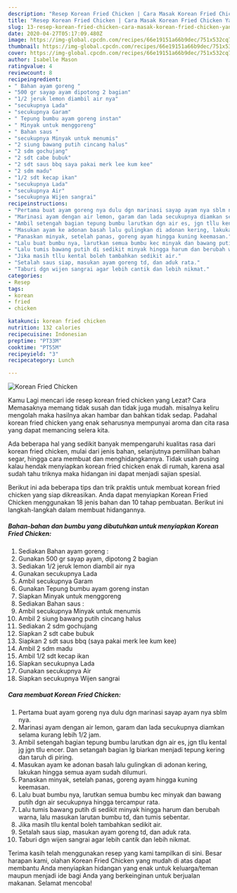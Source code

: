 ```yaml
---
description: "Resep Korean Fried Chicken | Cara Masak Korean Fried Chicken Yang Bisa Manjain Lidah"
title: "Resep Korean Fried Chicken | Cara Masak Korean Fried Chicken Yang Bisa Manjain Lidah"
slug: 13-resep-korean-fried-chicken-cara-masak-korean-fried-chicken-yang-bisa-manjain-lidah
date: 2020-04-27T05:17:09.480Z
image: https://img-global.cpcdn.com/recipes/66e19151a66b9dec/751x532cq70/korean-fried-chicken-foto-resep-utama.jpg
thumbnail: https://img-global.cpcdn.com/recipes/66e19151a66b9dec/751x532cq70/korean-fried-chicken-foto-resep-utama.jpg
cover: https://img-global.cpcdn.com/recipes/66e19151a66b9dec/751x532cq70/korean-fried-chicken-foto-resep-utama.jpg
author: Isabelle Mason
ratingvalue: 4
reviewcount: 8
recipeingredient:
- " Bahan ayam goreng "
- "500 gr sayap ayam dipotong 2 bagian"
- "1/2 jeruk lemon diambil air nya"
- "secukupnya Lada"
- "secukupnya Garam"
- " Tepung bumbu ayam goreng instan"
- " Minyak untuk menggoreng"
- " Bahan saus "
- "secukupnya Minyak untuk menumis"
- "2 siung bawang putih cincang halus"
- "2 sdm gochujang"
- "2 sdt cabe bubuk"
- "2 sdt saus bbq saya pakai merk lee kum kee"
- "2 sdm madu"
- "1/2 sdt kecap ikan"
- "secukupnya Lada"
- "secukupnya Air"
- "secukupnya Wijen sangrai"
recipeinstructions:
- "Pertama buat ayam goreng nya dulu dgn marinasi sayap ayam nya sblm nya."
- "Marinasi ayam dengan air lemon, garam dan lada secukupnya diamkan selama kurang lebih 1/2 jam."
- "Ambil setengah bagian tepung bumbu larutkan dgn air es, jgn tllu kental jg jgn tllu encer. Dan setangah bagian lg biarkan menjadi tepung kering dan taruh di piring."
- "Masukan ayam ke adonan basah lalu gulingkan di adonan kering, lakukan hingga semua ayam sudah dilumuri."
- "Panaskan minyak, setelah panas, goreng ayam hingga kuning keemasan."
- "Lalu buat bumbu nya, larutkan semua bumbu kec minyak dan bawang putih dgn air secukupnya hingga tercampur rata."
- "Lalu tumis bawang putih di sedikit minyak hingga harum dan berubah warna, lalu masukan larutan bumbu td, dan tumis sebentar."
- "Jika masih tllu kental boleh tambahkan sedikit air."
- "Setalah saus siap, masukan ayam goreng td, dan aduk rata."
- "Taburi dgn wijen sangrai agar lebih cantik dan lebih nikmat."
categories:
- Resep
tags:
- korean
- fried
- chicken

katakunci: korean fried chicken 
nutrition: 132 calories
recipecuisine: Indonesian
preptime: "PT33M"
cooktime: "PT55M"
recipeyield: "3"
recipecategory: Lunch

---
```



![Korean Fried Chicken](https://img-global.cpcdn.com/recipes/66e19151a66b9dec/751x532cq70/korean-fried-chicken-foto-resep-utama.jpg)

Kamu Lagi mencari ide resep korean fried chicken yang Lezat? Cara Memasaknya memang tidak susah dan tidak juga mudah. misalnya keliru mengolah maka hasilnya akan hambar dan bahkan tidak sedap. Padahal korean fried chicken yang enak seharusnya mempunyai aroma dan cita rasa yang dapat memancing selera kita.

Ada beberapa hal yang sedikit banyak mempengaruhi kualitas rasa dari korean fried chicken, mulai dari jenis bahan, selanjutnya pemilihan bahan segar, hingga cara membuat dan menghidangkannya. Tidak usah pusing kalau hendak menyiapkan korean fried chicken enak di rumah, karena asal sudah tahu triknya maka hidangan ini dapat menjadi sajian spesial.




Berikut ini ada beberapa tips dan trik praktis untuk membuat korean fried chicken yang siap dikreasikan. Anda dapat menyiapkan Korean Fried Chicken menggunakan 18 jenis bahan dan 10 tahap pembuatan. Berikut ini langkah-langkah dalam membuat hidangannya.

<!--inarticleads1-->

##### Bahan-bahan dan bumbu yang dibutuhkan untuk menyiapkan Korean Fried Chicken:

1. Sediakan  Bahan ayam goreng :
1. Gunakan 500 gr sayap ayam, dipotong 2 bagian
1. Sediakan 1/2 jeruk lemon diambil air nya
1. Gunakan secukupnya Lada
1. Ambil secukupnya Garam
1. Gunakan  Tepung bumbu ayam goreng instan
1. Siapkan  Minyak untuk menggoreng
1. Sediakan  Bahan saus :
1. Ambil secukupnya Minyak untuk menumis
1. Ambil 2 siung bawang putih cincang halus
1. Sediakan 2 sdm gochujang
1. Siapkan 2 sdt cabe bubuk
1. Siapkan 2 sdt saus bbq (saya pakai merk lee kum kee)
1. Ambil 2 sdm madu
1. Ambil 1/2 sdt kecap ikan
1. Siapkan secukupnya Lada
1. Gunakan secukupnya Air
1. Siapkan secukupnya Wijen sangrai




<!--inarticleads2-->

##### Cara membuat Korean Fried Chicken:

1. Pertama buat ayam goreng nya dulu dgn marinasi sayap ayam nya sblm nya.
1. Marinasi ayam dengan air lemon, garam dan lada secukupnya diamkan selama kurang lebih 1/2 jam.
1. Ambil setengah bagian tepung bumbu larutkan dgn air es, jgn tllu kental jg jgn tllu encer. Dan setangah bagian lg biarkan menjadi tepung kering dan taruh di piring.
1. Masukan ayam ke adonan basah lalu gulingkan di adonan kering, lakukan hingga semua ayam sudah dilumuri.
1. Panaskan minyak, setelah panas, goreng ayam hingga kuning keemasan.
1. Lalu buat bumbu nya, larutkan semua bumbu kec minyak dan bawang putih dgn air secukupnya hingga tercampur rata.
1. Lalu tumis bawang putih di sedikit minyak hingga harum dan berubah warna, lalu masukan larutan bumbu td, dan tumis sebentar.
1. Jika masih tllu kental boleh tambahkan sedikit air.
1. Setalah saus siap, masukan ayam goreng td, dan aduk rata.
1. Taburi dgn wijen sangrai agar lebih cantik dan lebih nikmat.




Terima kasih telah menggunakan resep yang kami tampilkan di sini. Besar harapan kami, olahan Korean Fried Chicken yang mudah di atas dapat membantu Anda menyiapkan hidangan yang enak untuk keluarga/teman maupun menjadi ide bagi Anda yang berkeinginan untuk berjualan makanan. Selamat mencoba!
